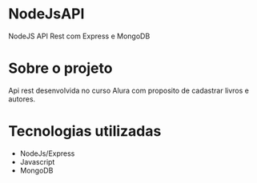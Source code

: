 # NodeJsAPI
NodeJS API Rest com Express e MongoDB

# Sobre o projeto

Api rest desenvolvida no curso Alura com proposito de cadastrar livros e autores. 

# Tecnologias utilizadas 
- NodeJs/Express
- Javascript
- MongoDB

